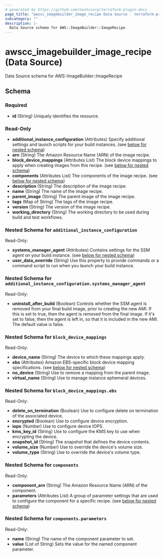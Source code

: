 ```yaml
---
# generated by https://github.com/hashicorp/terraform-plugin-docs
page_title: "awscc_imagebuilder_image_recipe Data Source - terraform-provider-awscc"
subcategory: ""
description: |-
  Data Source schema for AWS::ImageBuilder::ImageRecipe
---
```


# awscc_imagebuilder_image_recipe (Data Source)

Data Source schema for AWS::ImageBuilder::ImageRecipe



<!-- schema generated by tfplugindocs -->
## Schema

### Required

- **id** (String) Uniquely identifies the resource.

### Read-Only

- **additional_instance_configuration** (Attributes) Specify additional settings and launch scripts for your build instances. (see [below for nested schema](#nestedatt--additional_instance_configuration))
- **arn** (String) The Amazon Resource Name (ARN) of the image recipe.
- **block_device_mappings** (Attributes List) The block device mappings to apply when creating images from this recipe. (see [below for nested schema](#nestedatt--block_device_mappings))
- **components** (Attributes List) The components of the image recipe. (see [below for nested schema](#nestedatt--components))
- **description** (String) The description of the image recipe.
- **name** (String) The name of the image recipe.
- **parent_image** (String) The parent image of the image recipe.
- **tags** (Map of String) The tags of the image recipe.
- **version** (String) The version of the image recipe.
- **working_directory** (String) The working directory to be used during build and test workflows.

<a id="nestedatt--additional_instance_configuration"></a>
### Nested Schema for `additional_instance_configuration`

Read-Only:

- **systems_manager_agent** (Attributes) Contains settings for the SSM agent on your build instance. (see [below for nested schema](#nestedatt--additional_instance_configuration--systems_manager_agent))
- **user_data_override** (String) Use this property to provide commands or a command script to run when you launch your build instance.

<a id="nestedatt--additional_instance_configuration--systems_manager_agent"></a>
### Nested Schema for `additional_instance_configuration.systems_manager_agent`

Read-Only:

- **uninstall_after_build** (Boolean) Controls whether the SSM agent is removed from your final build image, prior to creating the new AMI. If this is set to true, then the agent is removed from the final image. If it's set to false, then the agent is left in, so that it is included in the new AMI. The default value is false.



<a id="nestedatt--block_device_mappings"></a>
### Nested Schema for `block_device_mappings`

Read-Only:

- **device_name** (String) The device to which these mappings apply.
- **ebs** (Attributes) Amazon EBS-specific block device mapping specifications. (see [below for nested schema](#nestedatt--block_device_mappings--ebs))
- **no_device** (String) Use to remove a mapping from the parent image.
- **virtual_name** (String) Use to manage instance ephemeral devices.

<a id="nestedatt--block_device_mappings--ebs"></a>
### Nested Schema for `block_device_mappings.ebs`

Read-Only:

- **delete_on_termination** (Boolean) Use to configure delete on termination of the associated device.
- **encrypted** (Boolean) Use to configure device encryption.
- **iops** (Number) Use to configure device IOPS.
- **kms_key_id** (String) Use to configure the KMS key to use when encrypting the device.
- **snapshot_id** (String) The snapshot that defines the device contents.
- **volume_size** (Number) Use to override the device's volume size.
- **volume_type** (String) Use to override the device's volume type.



<a id="nestedatt--components"></a>
### Nested Schema for `components`

Read-Only:

- **component_arn** (String) The Amazon Resource Name (ARN) of the component.
- **parameters** (Attributes List) A group of parameter settings that are used to configure the component for a specific recipe. (see [below for nested schema](#nestedatt--components--parameters))

<a id="nestedatt--components--parameters"></a>
### Nested Schema for `components.parameters`

Read-Only:

- **name** (String) The name of the component parameter to set.
- **value** (List of String) Sets the value for the named component parameter.


